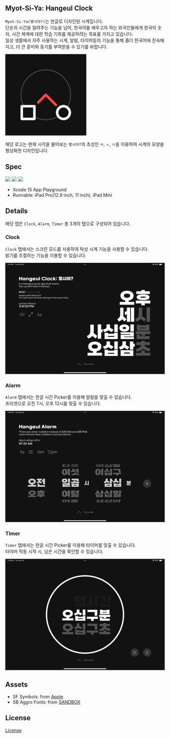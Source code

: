 ## Myot-Si-Ya: Hangeul Clock

`Myot-Si-Ya(몇시야?)`는 한글로 디자인된 시계입니다. <br/>
단순히 시간을 알려주는 기능을 넘어, 한국어를 배우고자 하는 외국인들에게 한국의 숫자, 시간 체계에 대한 학습 기회를 제공하려는 목표를 가지고 있습니다. <br/>
일상 생활에서 자주 사용하는 시계, 알람, 타이머등의 기능을 통해 좀더 한국어에 친숙해지고, 더 큰 흥미와 동기를 부여받을 수 있기를 바랍니다. <br/>

<img src="/Assets/Logo.png" width="256px"/>

해당 로고는 현재 시각을 물어보는 `몇시야?`의 초성인 `ㅁ`, `ㅅ`, `ㅇ`을 이용하여 시계의 모양을 형상화한 디자인입니다. <br/>

## Spec
<a href="https://developer.apple.com/kr/swift/"><img src="https://img.shields.io/badge/Swift-FA7343?style=flat&logo=Swift&logoColor=white"/></a>
<a href="https://developer.apple.com/kr/xcode/swiftui/"><img src="https://img.shields.io/badge/SwiftUI-0D96F6?style=flat&logo=Swift&logoColor=black"/></a>
<a href="https://developer.apple.com/kr/xcode/"><img src="https://img.shields.io/badge/Xcode-147EFB?style=flat&logo=Xcode&logoColor=white"/></a>

- Xcode 15 App Playground
- Runnable: iPad Pro(12.9 inch, 11 inch), iPad Mini

## Details

해당 앱은 `Clock`, `Alarm`, `Timer` 총 3개의 탭으로 구성되어 있습니다. <br/>

### Clock
`Clock` 탭에서는 스크린 모드를 사용하여 탁상 시계 기능을 사용할 수 있습니다. <br/>
밝기를 조절하는 기능을 이용할 수 있습니다.

<img src="/Assets/hangeul_clock_main_view.PNG" width="512px"/>

### Alarm
`Alarm` 탭에서는 한글 시간 Picker를 이용해 알람을 맞출 수 있습니다. <br/>
프리셋으로 오전 7시, 오후 12시를 맞출 수 있습니다.

<img src="/Assets/hangeul_alarm_setting_view.PNG" width="512px"/>

### Timer
`Timer` 탭에서는 한글 시간 Picker를 이용해 타이머를 맞출 수 있습니다. <br/>
타이머 작동 시작 시, 남은 시간을 확인할 수 있습니다.

<img src="/Assets/hangeul_timer_runnig_view.PNG" width="512px"/>

## Assets
- SF Symbols: from [Apple](https://developer.apple.com/design/resources/)
- SB Aggro Fonts: from [SANDBOX](https://sandbox.co.kr/font)

## License
[License](https://github.com/99yuseong/myot-si-ya/blob/main/LICENSE)
